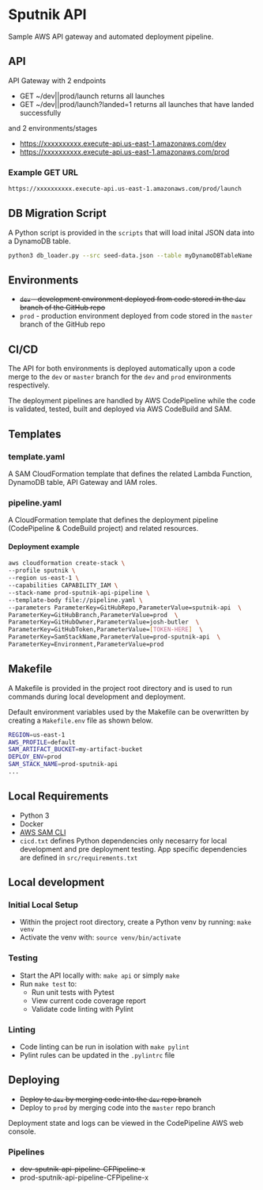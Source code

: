 # Sputnik API

Sample AWS API gateway and automated deployment pipeline.

## API
API Gateway with 2 endpoints

* GET ~/dev||prod/launch returns all launches 
* GET ~/dev||prod/launch?landed=1 returns all launches that have landed successfully

and 2 environments/stages
* https://xxxxxxxxxx.execute-api.us-east-1.amazonaws.com/dev
* https://xxxxxxxxxx.execute-api.us-east-1.amazonaws.com/prod


### Example GET URL
```bash
https://xxxxxxxxxx.execute-api.us-east-1.amazonaws.com/prod/launch
```

## DB Migration Script
A Python script is provided in the `scripts` that will load inital JSON data into a DynamoDB table.

```bash
python3 db_loader.py --src seed-data.json --table myDynamoDBTableName
```

## Environments
* ~~`dev` - development environment deployed from code stored in the `dev` branch of the GitHub repo~~
* `prod` - production environment deployed from code stored in the `master` branch of the GitHub repo


## CI/CD

The API for both environments is deployed automatically upon a code merge to the `dev` or `master` branch
for the `dev` and `prod` environments respectively.

The deployment pipelines are handled by AWS CodePipeline while the code is validated, tested, built and deployed
via AWS CodeBuild and SAM.


## Templates

### template.yaml
A SAM CloudFormation template that defines the related Lambda Function, DynamoDB table, API Gateway and IAM roles.

### pipeline.yaml
A CloudFormation template that defines the deployment pipeline (CodePipeline & CodeBuild project) and related resources.

#### Deployment example

```bash
aws cloudformation create-stack \
--profile sputnik \
--region us-east-1 \
--capabilities CAPABILITY_IAM \
--stack-name prod-sputnik-api-pipeline \
--template-body file://pipeline.yaml \
--parameters ParameterKey=GitHubRepo,ParameterValue=sputnik-api  \
ParameterKey=GitHubBranch,ParameterValue=prod  \
ParameterKey=GitHubOwner,ParameterValue=josh-butler  \
ParameterKey=GitHubToken,ParameterValue=[TOKEN-HERE]  \
ParameterKey=SamStackName,ParameterValue=prod-sputnik-api  \
ParameterKey=Environment,ParameterValue=prod
```


## Makefile
A Makefile is provided in the project root directory and is used to run commands during local development and deployment.

Default environment variables used by the Makefile can be overwritten by creating a `Makefile.env` file as shown below.

```bash
REGION=us-east-1
AWS_PROFILE=default
SAM_ARTIFACT_BUCKET=my-artifact-bucket
DEPLOY_ENV=prod
SAM_STACK_NAME=prod-sputnik-api
...
```

## Local Requirements
* Python 3
* Docker
* [AWS SAM CLI](https://docs.aws.amazon.com/serverless-application-model/latest/developerguide/serverless-sam-cli-install.html)
* `cicd.txt` defines Python dependencies only necesarry for local development and pre deployment testing.
  App specific dependencies are defined in `src/requirements.txt`


## Local development 

### Initial Local Setup
* Within the project root directory, create a Python venv by running: `make venv`
* Activate the venv with: `source venv/bin/activate`

### Testing
* Start the API locally with: `make api` or simply `make`
* Run `make test` to:
    * Run unit tests with Pytest
    * View current code coverage report
    * Validate code linting with Pylint

### Linting
* Code linting can be run in isolation with `make pylint`
* Pylint rules can be updated in the `.pylintrc` file


## Deploying
* ~~Deploy to `dev` by merging code into the `dev` repo branch~~
* Deploy to `prod` by merging code into the `master` repo branch 

Deployment state and logs can be viewed in the CodePipeline AWS web console.

### Pipelines
* ~~dev-sputnik-api-pipeline-CFPipeline-x~~
* prod-sputnik-api-pipeline-CFPipeline-x
